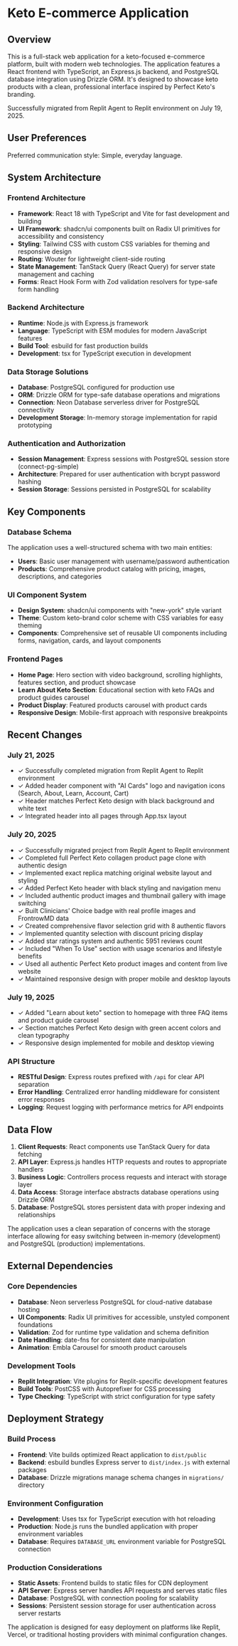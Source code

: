 # Keto E-commerce Application

## Overview

This is a full-stack web application for a keto-focused e-commerce platform, built with modern web technologies. The application features a React frontend with TypeScript, an Express.js backend, and PostgreSQL database integration using Drizzle ORM. It's designed to showcase keto products with a clean, professional interface inspired by Perfect Keto's branding.

Successfully migrated from Replit Agent to Replit environment on July 19, 2025.

## User Preferences

Preferred communication style: Simple, everyday language.

## System Architecture

### Frontend Architecture
- **Framework**: React 18 with TypeScript and Vite for fast development and building
- **UI Framework**: shadcn/ui components built on Radix UI primitives for accessibility and consistency
- **Styling**: Tailwind CSS with custom CSS variables for theming and responsive design
- **Routing**: Wouter for lightweight client-side routing
- **State Management**: TanStack Query (React Query) for server state management and caching
- **Forms**: React Hook Form with Zod validation resolvers for type-safe form handling

### Backend Architecture
- **Runtime**: Node.js with Express.js framework
- **Language**: TypeScript with ESM modules for modern JavaScript features
- **Build Tool**: esbuild for fast production builds
- **Development**: tsx for TypeScript execution in development

### Data Storage Solutions
- **Database**: PostgreSQL configured for production use
- **ORM**: Drizzle ORM for type-safe database operations and migrations
- **Connection**: Neon Database serverless driver for PostgreSQL connectivity
- **Development Storage**: In-memory storage implementation for rapid prototyping

### Authentication and Authorization
- **Session Management**: Express sessions with PostgreSQL session store (connect-pg-simple)
- **Architecture**: Prepared for user authentication with bcrypt password hashing
- **Session Storage**: Sessions persisted in PostgreSQL for scalability

## Key Components

### Database Schema
The application uses a well-structured schema with two main entities:
- **Users**: Basic user management with username/password authentication
- **Products**: Comprehensive product catalog with pricing, images, descriptions, and categories

### UI Component System
- **Design System**: shadcn/ui components with "new-york" style variant
- **Theme**: Custom keto-brand color scheme with CSS variables for easy theming
- **Components**: Comprehensive set of reusable UI components including forms, navigation, cards, and layout components

### Frontend Pages
- **Home Page**: Hero section with video background, scrolling highlights, features section, and product showcase
- **Learn About Keto Section**: Educational section with keto FAQs and product guides carousel
- **Product Display**: Featured products carousel with product cards
- **Responsive Design**: Mobile-first approach with responsive breakpoints

## Recent Changes

### July 21, 2025
- ✓ Successfully completed migration from Replit Agent to Replit environment
- ✓ Added header component with "AI Cards" logo and navigation icons (Search, About, Learn, Account, Cart)
- ✓ Header matches Perfect Keto design with black background and white text
- ✓ Integrated header into all pages through App.tsx layout

### July 20, 2025
- ✓ Successfully migrated project from Replit Agent to Replit environment 
- ✓ Completed full Perfect Keto collagen product page clone with authentic design
- ✓ Implemented exact replica matching original website layout and styling
- ✓ Added Perfect Keto header with black styling and navigation menu
- ✓ Included authentic product images and thumbnail gallery with image switching
- ✓ Built Clinicians' Choice badge with real profile images and FrontrowMD data
- ✓ Created comprehensive flavor selection grid with 8 authentic flavors
- ✓ Implemented quantity selection with discount pricing display
- ✓ Added star ratings system and authentic 5951 reviews count
- ✓ Included "When To Use" section with usage scenarios and lifestyle benefits
- ✓ Used all authentic Perfect Keto product images and content from live website
- ✓ Maintained responsive design with proper mobile and desktop layouts



### July 19, 2025
- ✓ Added "Learn about keto" section to homepage with three FAQ items and product guide carousel
- ✓ Section matches Perfect Keto design with green accent colors and clean typography
- ✓ Responsive design implemented for mobile and desktop viewing

### API Structure
- **RESTful Design**: Express routes prefixed with `/api` for clear API separation
- **Error Handling**: Centralized error handling middleware for consistent error responses
- **Logging**: Request logging with performance metrics for API endpoints

## Data Flow

1. **Client Requests**: React components use TanStack Query for data fetching
2. **API Layer**: Express.js handles HTTP requests and routes to appropriate handlers
3. **Business Logic**: Controllers process requests and interact with storage layer
4. **Data Access**: Storage interface abstracts database operations using Drizzle ORM
5. **Database**: PostgreSQL stores persistent data with proper indexing and relationships

The application uses a clean separation of concerns with the storage interface allowing for easy switching between in-memory (development) and PostgreSQL (production) implementations.

## External Dependencies

### Core Dependencies
- **Database**: Neon serverless PostgreSQL for cloud-native database hosting
- **UI Components**: Radix UI primitives for accessible, unstyled component foundations
- **Validation**: Zod for runtime type validation and schema definition
- **Date Handling**: date-fns for consistent date manipulation
- **Animation**: Embla Carousel for smooth product carousels

### Development Tools
- **Replit Integration**: Vite plugins for Replit-specific development features
- **Build Tools**: PostCSS with Autoprefixer for CSS processing
- **Type Checking**: TypeScript with strict configuration for type safety

## Deployment Strategy

### Build Process
- **Frontend**: Vite builds optimized React application to `dist/public`
- **Backend**: esbuild bundles Express server to `dist/index.js` with external packages
- **Database**: Drizzle migrations manage schema changes in `migrations/` directory

### Environment Configuration
- **Development**: Uses tsx for TypeScript execution with hot reloading
- **Production**: Node.js runs the bundled application with proper environment variables
- **Database**: Requires `DATABASE_URL` environment variable for PostgreSQL connection

### Production Considerations
- **Static Assets**: Frontend builds to static files for CDN deployment
- **API Server**: Express server handles API requests and serves static files
- **Database**: PostgreSQL with connection pooling for scalability
- **Sessions**: Persistent session storage for user authentication across server restarts

The application is designed for easy deployment on platforms like Replit, Vercel, or traditional hosting providers with minimal configuration changes.